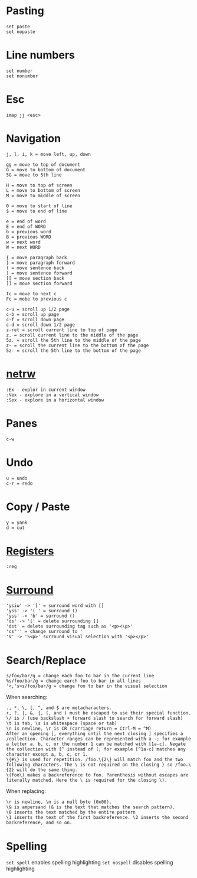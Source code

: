 # Pasting
```
set paste
set nopaste
```

# Line numbers
```
set number
set nonumber
```

# Esc
`imap jj <esc>`

# Navigation
```
j, l, i, k = move left, up, down 

gg = move to top of document
G = move to bottom of document
5G = move to 5th line

H = move to top of screen
L = move to bottom of screen
M = move to middle of screen

0 = move to start of line
$ = move to end of line

e = end of word
E = end of WORD
b = previous word
B = previous WORD
w = next word
W = next WORD

{ = move paragraph back
} = move paragraph forward
( = move sentence back
) = move sentence forward
[[ = move section back
]] = move section forward

fc = move to next c
Fc = mobe to previous c

c-u = scroll up 1/2 page
c-b = scroll up page
c-f = scroll down page
c-d = scroll down 1/2 page
z-ret = scroll current line to top of page
z. = scroll current line to the middle of the page
5z. = scroll the 5th line to the middle of the page
z- = scroll the current line to the bottom of the page
5z- = scroll the 5th line to the bottom of the page
```

# [netrw](https://shapeshed.com/vim-netrw/)
```
:Ex - explor in current window
:Vex - explore in a vertical window
:Sex - explore in a horizontal window
```

# Panes
```
c-w
```

# Undo
```
u = undo
c-r = redo
```

# Copy / Paste
```
y = yank
d = cut
```

# [Registers](https://www.brianstorti.com/vim-registers/)
```
:reg
```

# [Surround](https://github.com/tpope/vim-surround)
```
'ysiw' -> '[' = surround word with []
'yss' -> '( ' = surround ()
'yss' -> 'b' = surround ()
'ds' -> '[' = delete surrounding []
'dst' = delete surrounding tag such as '<p><\p>'
'cs"'' = change surround to '
'V' -> 'S<p>' surround visual selection with '<p></p>'
```

# Search/Replace
```
s/foo/bar/g = change each foo to bar in the current line
%s/foo/bar/g = change earch foo to bar in all lines
'<,'s>s/foo/bar/g = change foo to bar in the visual selection
```

When searching:
```
., *, \, [, ^, and $ are metacharacters.
+, ?, |, &, {, (, and ) must be escaped to use their special function.
\/ is / (use backslash + forward slash to search for forward slash)
\t is tab, \s is whitespace (space or tab)
\n is newline, \r is CR (carriage return = Ctrl-M = ^M)
After an opening [, everything until the next closing ] specifies a /collection. Character ranges can be represented with a -; for example a letter a, b, c, or the number 1 can be matched with [1a-c]. Negate the collection with [^ instead of [; for example [^1a-c] matches any character except a, b, c, or 1.
\{#\} is used for repetition. /foo.\{2\} will match foo and the two following characters. The \ is not required on the closing } so /foo.\{2} will do the same thing.
\(foo\) makes a backreference to foo. Parenthesis without escapes are literally matched. Here the \ is required for the closing \).
```

When replacing:
```
\r is newline, \n is a null byte (0x00).
\& is ampersand (& is the text that matches the search pattern).
\0 inserts the text matched by the entire pattern
\1 inserts the text of the first backreference. \2 inserts the second backreference, and so on.
```

# Spelling

`set spell` enables spelling highlighting
`set nospell` disables spelling highlighting
